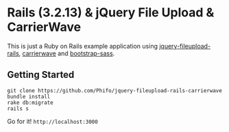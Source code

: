 # Rails (3.2.13) & jQuery File Upload & CarrierWave

This is just a Ruby on Rails example application using [jquery-fileupload-rails](https://github.com/tors/jquery-fileupload-rails), [carrierwave](https://github.com/carrierwaveuploader/carrierwave) and [bootstrap-sass](https://github.com/thomas-mcdonald/bootstrap-sass).

## Getting Started

```console
git clone https://github.com/Phifo/jquery-fileupload-rails-carrierwave
bundle install
rake db:migrate
rails s
```

Go for it! `http://localhost:3000`
